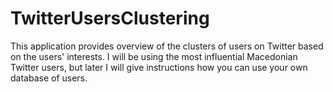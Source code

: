 # TwitterUsersClustering
This application provides overview of the clusters of users on Twitter based on the users' interests. I will be using the most influential Macedonian Twitter users, but later I will give instructions how you can use your own database of users.
